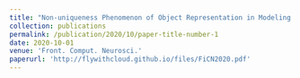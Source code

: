 ```yaml
---
title: "Non-uniqueness Phenomenon of Object Representation in Modeling IT Cortex by Deep Convolutional Neural Network (DCNN)"
collection: publications
permalink: /publication/2020/10/paper-title-number-1
date: 2020-10-01
venue: 'Front. Comput. Neurosci.'
paperurl: 'http://flywithcloud.github.io/files/FiCN2020.pdf'
---
```

